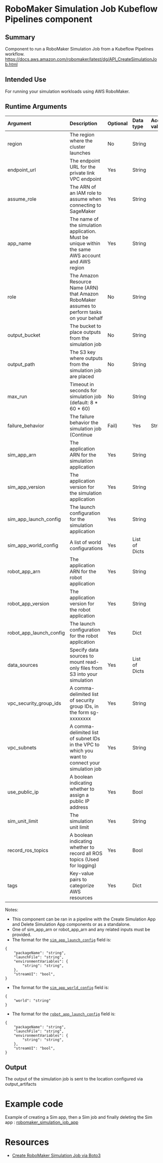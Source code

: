 # RoboMaker Simulation Job Kubeflow Pipelines component

## Summary
Component to run a RoboMaker Simulation Job from a Kubeflow Pipelines workflow.
https://docs.aws.amazon.com/robomaker/latest/dg/API_CreateSimulationJob.html

## Intended Use
For running your simulation workloads using AWS RoboMaker.

## Runtime Arguments
Argument        | Description                 | Optional   | Data type  | Accepted values | Default    |
:---            | :----------                 | :----------| :----------| :----------     | :----------|
region | The region where the cluster launches | No | String | | |
endpoint_url | The endpoint URL for the private link VPC endpoint | Yes | String | | |
assume_role | The ARN of an IAM role to assume when connecting to SageMaker | Yes | String | | |
app_name | The name of the simulation application. Must be unique within the same AWS account and AWS region | Yes | String | | SimulationApplication-[datetime]-[random id]|
role | The Amazon Resource Name (ARN) that Amazon RoboMaker assumes to perform tasks on your behalf | No | String | | |
output_bucket | The bucket to place outputs from the simulation job | No | String | | |
output_path | The S3 key where outputs from the simulation job are placed | No | String | | |
max_run | Timeout in seconds for simulation job (default: 8 * 60 * 60) | No | String | | |
failure_behavior | The failure behavior the simulation job (Continue|Fail) | Yes | String | | |
sim_app_arn | The application ARN for the simulation application | Yes | String | | |
sim_app_version | The application version for the simulation application | Yes | String | | |
sim_app_launch_config | The launch configuration for the simulation application | Yes | String | | |
sim_app_world_config | A list of world configurations | Yes | List of Dicts | | [] |
robot_app_arn | The application ARN for the robot application | Yes | String | | |
robot_app_version | The application version for the robot application | Yes | String | | |
robot_app_launch_config | The launch configuration for the robot application | Yes | Dict | | {} |
data_sources | Specify data sources to mount read-only files from S3 into your simulation | Yes | List of Dicts | | [] |
vpc_security_group_ids | A comma-delimited list of security group IDs, in the form sg-xxxxxxxx | Yes | String | | |
vpc_subnets | A comma-delimited list of subnet IDs in the VPC to which you want to connect your simulation job | Yes | String | | |
use_public_ip | A boolean indicating whether to assign a public IP address | Yes | Bool | | False |
sim_unit_limit | The simulation unit limit | Yes | String | | |
record_ros_topics | A boolean indicating whether to record all ROS topics (Used for logging) | Yes | Bool | | False |
tags | Key-value pairs to categorize AWS resources | Yes | Dict | | {} |

Notes:
* This component can be ran in a pipeline with the Create Simulation App and Delete Simulation App components or as a standalone.
* One of sim_app_arn or robot_app_arn and any related inputs must be provided.
* The format for the [`sim_app_launch_config`](https://docs.aws.amazon.com/robomaker/latest/dg/API_LaunchConfig.html) field is:
```
{
    "packageName": "string",
    "launchFile": "string",
    "environmentVariables": {
        "string": "string",
    },
    "streamUI": "bool",
}
```
* The format for the [`sim_app_world_config`](https://docs.aws.amazon.com/robomaker/latest/dg/API_WorldConfig.html) field is:
```
{
    "world": "string"
}
```
* The format for the [`robot_app_launch_config`](https://docs.aws.amazon.com/robomaker/latest/dg/API_LaunchConfig.html) field is:
```
{
    "packageName": "string",
    "launchFile": "string",
    "environmentVariables": {
        "string": "string",
    },
    "streamUI": "bool",
}
```


## Output
The output of the simulation job is sent to the location configured via output_artifacts

# Example code
Example of creating a Sim app, then a Sim job and finally deleting the Sim app : [robomaker_simulation_job_app](https://github.com/kubeflow/pipelines/tree/master/samples/contrib/aws-samples/robomaker_simulation/robomaker_simulation_job_app.py)

# Resources
* [Create RoboMaker Simulation Job via Boto3](https://boto3.amazonaws.com/v1/documentation/api/latest/reference/services/robomaker.html#RoboMaker.Client.create_simulation_job)
